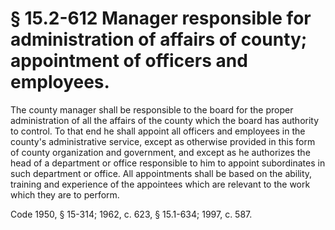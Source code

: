 # § 15.2-612 Manager responsible for administration of affairs of county; appointment of officers and employees.

<p>The county manager shall be responsible to the board for the proper administration of all the affairs of the county which the board has authority to control. To that end he shall appoint all officers and employees in the county's administrative service, except as otherwise provided in this form of county organization and government, and except as he authorizes the head of a department or office responsible to him to appoint subordinates in such department or office. All appointments shall be based on the ability, training and experience of the appointees which are relevant to the work which they are to perform.</p><p>Code 1950, § 15-314; 1962, c. 623, § 15.1-634; 1997, c. 587.</p>